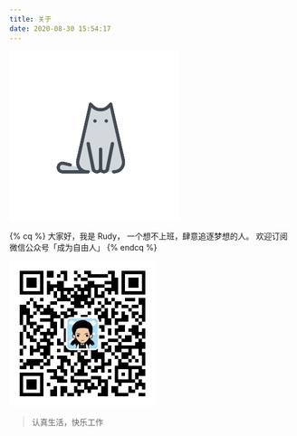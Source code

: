 ```yaml
---
title: 关于
date: 2020-08-30 15:54:17
---
```


![](/images/avatar.png)

{% cq %}
大家好，我是 Rudy，
一个想不上班，肆意追逐梦想的人。
欢迎订阅微信公众号「成为自由人」
{% endcq %}


![](/images/qrcode_8cm.jpg)


<blockquote class="blockquote-center">认真生活，快乐工作</blockquote>
